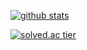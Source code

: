 [![github stats](https://github-readme-stats.vercel.app/api?username=d-h-k)](https://github.com/d-h-k/github-readme-stats)

[![solved.ac tier](http://mazassumnida.wtf/api/generate_badge?boj=kdog1503)](https://solved.ac/kdog1503)
